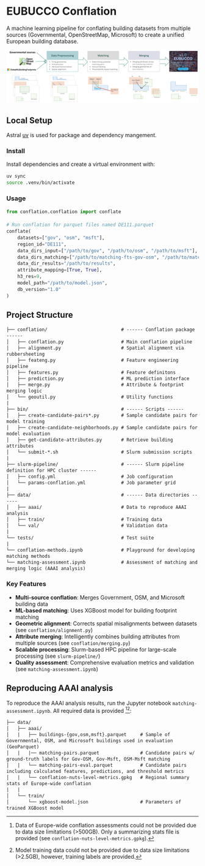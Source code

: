 # EUBUCCO Conflation

A machine learning pipeline for conflating building datasets from multiple sources (Governmental, OpenStreetMap, Microsoft) to create a unified European building database.

![](manuscript/aaai/pipeline.png)


## Local Setup

Astral [uv](https://docs.astral.sh/uv/) is used for package and dependency mangement.

### Install
Install dependencies and create a virtual environment with:
```bash
uv sync
source .venv/bin/activate
```

### Usage

```python
from conflation.conflation import conflate

# Run conflation for parquet files named DE111.parquet
conflate(
    datasets=["gov", "osm", "msft"],
    region_id="DE111",
    data_dirs_input=["/path/to/gov", "/path/to/osm", "/path/to/msft"],
    data_dirs_matching=["/path/to/matching-fts-gov-osm", "/path/to/matching-fts-gov-osm-msft"],
    data_dir_results="/path/to/results",
    attribute_mapping=[True, True],
    h3_res=9,
    model_path="/path/to/model.json",
    db_version="1.0"
)
```


## Project Structure

```
├── conflation/                           # ------ Conflation package ------
│   ├── conflation.py                     # Main conflation pipeline
│   ├── alignment.py                      # Spatial alignment via rubbersheeting
│   ├── feateng.py                        # Feature engineering pipeline
│   ├── features.py                       # Feature definitons
│   ├── prediction.py                     # ML prediction interface
│   ├── merge.py                          # Attribute & footprint merging logic
│   └── geoutil.py                        # Utility functions
|
├── bin/                                  # ------ Scripts ------
│   ├── create-candidate-pairs*.py        # Sample candidate pairs for model training
│   ├── create-candidate-neighborhoods.py # Sample candidate pairs for model evaluation
│   ├── get-candidate-attributes.py       # Retrieve building attributes
│   └── submit-*.sh                       # Slurm submission scripts
|
├── slurm-pipeline/                       # ------ Slurm pipeline definition for HPC cluster ------
│   ├── config.yml                        # Job configuration
│   └── params-conflation.yml             # Job parameter grid
|
├── data/                                 # ------ Data directories ------
│   ├── aaai/                             # Data to reproduce AAAI analysis
│   ├── train/                            # Training data
│   └── val/                              # Validation data
|
└── tests/                                # Test suite
|
└── conflation-methods.ipynb              # Playground for developing matching methods
└── matching-assessment.ipynb             # Assessment of matching and merging logic (AAAI analysis)
```

### Key Features

- **Multi-source conflation**: Merges Government, OSM, and Microsoft building data
- **ML-based matching**: Uses XGBoost model for building footprint matching
- **Geometric alignment**: Corrects spatial misalignments between datasets (see `conflation/alignment.py`)
- **Attribute merging**: Intelligently combines building attributes from multiple sources (see `conflation/merging.py`)
- **Scalable processing**: Slurm-based HPC pipeline for large-scale processing (see `slurm-pipeline/`)
- **Quality assessment**: Comprehensive evaluation metrics and validation (see `matching-assessment.ipynb`)


## Reproducing AAAI analysis
To reproduce the AAAI analysis results, run the Jupyter notebook `matching-assessment.ipynb`. All required data is provided [^1][^2]:
```
├── data/
│   ├── aaai/
│   |   ├── buildings-{gov,osm,msft}.parquet     # Sample of Governmental, OSM, and Microsoft buildings used in evaluation (GeoParquet)
│   |   |── matching-pairs.parquet               # Candidate pairs w/ ground-truth labels for Gov-OSM, Gov-Msft, OSM-Msft matching
│   |   └── matching-pairs-eval.parquet          # Candidate pairs including calculated features, predictions, and threshold metrics
│   |   └── conflation-nuts-level-metrics.gpkg   # Regional summary stats of Europe-wide conflation
|   |
│   └── train/
│       └── xgboost-model.json                   # Parameters of trained XGBoost model

```

[^1]: Data of Europe-wide conflation assessments could not be provided due to data size limitations (>500GB). Only a summarizing stats file is provided (see `conflation-nuts-level-metrics.gpkg`).

[^2]: Model training data could not be provided due to data size limitations (>2.5GB), however, training labels are provided.